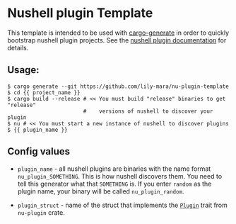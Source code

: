 # Nushell plugin Template

This template is intended to be used with [cargo-generate] in order to quickly
bootstrap nushell plugin projects. See the [nushell plugin documentation] for
details.

## Usage:

```
$ cargo generate --git https://github.com/lily-mara/nu-plugin-template
$ cd {{ project_name }}
$ cargo build --release # << You must build "release" binaries to get "release"
                        #    versions of nushell to discover your plugin
$ nu # << You must start a new instance of nushell to discover plugins
$ {{ plugin_name }}
```

## Config values

- `plugin_name` - all nushell plugins are binaries with the name format
`nu_plugin_SOMETHING`. This is how nushell discovers them. You need to tell this
generator what that `SOMETHING` is. If you enter `random` as the plugin name,
your binary will be called `nu_plugin_random`.

- `plugin_struct` - name of the struct that implements the [`Plugin`] trait from
`nu-plugin` crate.

[cargo-generate]: https://github.com/cargo-generate/cargo-generate
[`Plugin`]: https://docs.rs/nu-plugin/0.35.0/nu_plugin/trait.Plugin.html
[nushell plugin documentation]: https://www.nushell.sh/contributor-book/plugins.html

